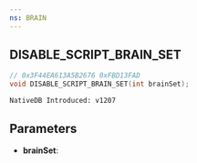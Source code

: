 ```yaml
---
ns: BRAIN
---
```

## DISABLE_SCRIPT_BRAIN_SET

```c
// 0x3F44EA613A5B2676 0xFBD13FAD
void DISABLE_SCRIPT_BRAIN_SET(int brainSet);
```

```
NativeDB Introduced: v1207
```

## Parameters
* **brainSet**:

